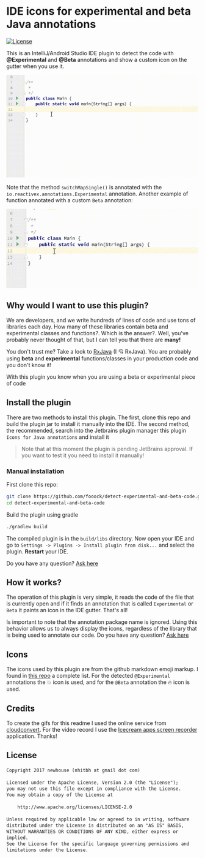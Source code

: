 # IDE icons for experimental and beta Java annotations
[![License](https://img.shields.io/badge/License-Apache%202.0-brightgreen.svg)](https://opensource.org/licenses/Apache-2.0)

This is an IntelliJ/Android Studio IDE plugin to detect the code with 
**@Experimental** and **@Beta** annotations and show a custom icon on the gutter
when you use it.

![](media/example_with_rxjava.gif)

Note that the method `switchMapSingle()` is annotated with the `io.reactivex.annotations.Experimental`
annotation. Another example of function annotated with a custom `Beta` annotation:

![](media/example_beta.gif)

## Why would I want to use this plugin?
We are developers, and we write hundreds of lines of code and use tons 
of libraries each day. How many of these libraries contain beta and 
experimental classes and functions?. Which is the answer?. 
Well, you've probably never thought of that, but I can tell you that there are **many!**

You don't trust me? Take a look to [RxJava](https://github.com/ReactiveX/RxJava) (I :cupid: RxJava). 
You are probably using **beta** and **experimental** functions/classes in your
production code and you don't know it! 

With this plugin you know when you are using a beta or experimental piece of 
code

## Install the plugin
There are two methods to install this plugin. The first, clone this repo and build the plugin 
jar to install it manually into the IDE. The second method, the recommended, search
into the Jetbrains plugin manager this plugin `Icons for Java annotations` and install it
> Note that at this moment the plugin is pending JetBrains approval. If you want to
test it you need to install it manually!

### Manual installation
First clone this repo:
```sh
git clone https://github.com/fooock/detect-experimental-and-beta-code.git
cd detect-experimental-and-beta-code
```
Build the plugin using gradle
```sh
./gradlew build
```
The compiled plugin is in the `build/libs` directory. Now open your IDE and go to `Settings -> Plugins -> Install plugin from disk...`
and select the plugin. **Restart** your IDE.

Do you have any question? [Ask here](https://github.com/fooock/detect-experimental-and-beta-code/issues)

## How it works?
The operation of this plugin is very simple, it reads the code of the file that is currently
open and if it finds an annotation that is called `Experimental` or `Beta` it paints an icon
in the IDE gutter. That's all!

Is important to note that the annotation package name is ignored. Using this behavior allows us to
always display the icons, regardless of the library that is being used to annotate our code. Do you 
have any question? [Ask here](https://github.com/fooock/detect-experimental-and-beta-code/issues)

## Icons
The icons used by this plugin are from the github markdown emoji markup. I 
found in [this repo](https://gist.github.com/rxaviers/7360908) a complete list.
For the detected `@Experimental` annotations the :boom: icon is used, and for
the `@Beta` annotation the :fire: icon is used.

## Credits
To create the gifs for this readme I used the online service from [cloudconvert](https://cloudconvert.com/webm-to-gif).
For the video record I use the [Icecream apps screen recorder](https://icecreamapps.com/Screen-Recorder/) application.
Thanks!

## License
```
Copyright 2017 newhouse (nhitbh at gmail dot com)

Licensed under the Apache License, Version 2.0 (the "License");
you may not use this file except in compliance with the License.
You may obtain a copy of the License at

    http://www.apache.org/licenses/LICENSE-2.0

Unless required by applicable law or agreed to in writing, software
distributed under the License is distributed on an "AS IS" BASIS,
WITHOUT WARRANTIES OR CONDITIONS OF ANY KIND, either express or implied.
See the License for the specific language governing permissions and
limitations under the License.
```